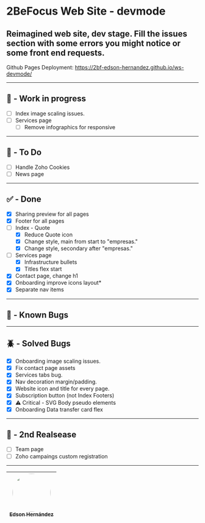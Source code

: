 # 2BeFocus Web Site - devmode
Reimagined web site, dev stage. Fill the issues section with some errors you might notice or some front end requests.
---
Github Pages Deployment: https://2bf-edson-hernandez.github.io/ws-devmode/

---
## 🚧 - Work in progress
- [ ] Index image scaling issues.
- [ ] Services page
  - [ ] Remove infographics for responsive
---

## 🎯 - To Do
- [ ] Handle Zoho Cookies
- [ ] News page
---

## ✅ - Done
- [x] Sharing preview for all pages
- [x] Footer for all pages
- [ ] Index - Quote
  - [x] Reduce Quote icon
  - [x] Change style, main from start to "empresas."
  - [x] Change style, secondary after "empresas."
- [ ] Services page
  - [x] Infrastructure bullets
  - [x] Titles flex start
- [x] Contact page, change h1
- [x] Onboarding improve icons layout*
- [x] Separate nav items

---

## 🐞 - Known Bugs

---

## 🪲 - Solved Bugs
- [x] Onboarding image scaling issues.
- [x] Fix contact page assets
- [x] Services tabs bug.
- [x] Nav decoration margin/padding.
- [x] Website icon and title for every page.
- [x] Subscription button (not Index Footers)
- [x] ⚠️ Critical - SVG Body pseudo elements
- [x] Onboarding Data transfer card flex

---

## 🚧 - 2nd Realsease
- [ ] Team page
- [ ] Zoho campaings custom registration
---

| [<img src="https://avatars.githubusercontent.com/u/110247470?v=4" width=100 style="border-radius:100px"><br><sub>Edson Hernández</sub>](https://github.com/2bf-edson-hernandez/) |
| :--------------------------------------------------------------------------------------------------------------------------------------------------: |
